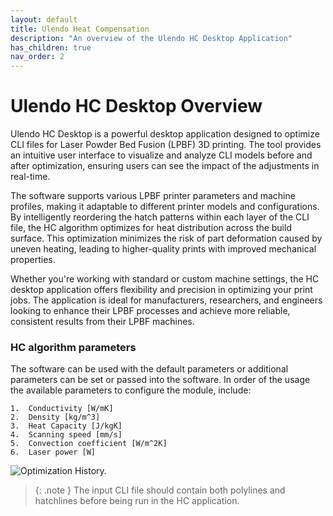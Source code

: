 ```yaml
---
layout: default
title: Ulendo Heat Compensation
description: "An overview of the Ulendo HC Desktop Application"
has_children: true
nav_order: 2
---
```


# Ulendo HC Desktop Overview
Ulendo HC Desktop is a powerful desktop application designed to optimize CLI files for Laser Powder Bed Fusion (LPBF) 3D printing. The tool provides an intuitive user interface to visualize and analyze CLI models before and after optimization, ensuring users can see the impact of the adjustments in real-time.

The software supports various LPBF printer parameters and machine profiles, making it adaptable to different printer models and configurations. By intelligently reordering the hatch patterns within each layer of the CLI file, the HC algorithm optimizes for heat distribution across the build surface. This optimization minimizes the risk of part deformation caused by uneven heating, leading to higher-quality prints with improved mechanical properties.

Whether you're working with standard or custom machine settings, the HC desktop application offers flexibility and precision in optimizing your print jobs. The application is ideal for manufacturers, researchers, and engineers looking to enhance their LPBF processes and achieve more reliable, consistent results from their LPBF machines.

### HC algorithm parameters
The software can be used with the default parameters or additional parameters can be set or passed into the software. 
In order of the usage the available parameters to configure the module, include:

    1.  Conductivity [W/mK]
    2.  Density [kg/m^3]
    3.  Heat Capacity [J/kgK]
    4.  Scanning speed [mm/s]
    5.  Convection coefficient [W/m^2K]        
    6.  Laser power [W]


![Optimization History.](https://s2aulendo.github.io/HC-HeatCompensation-Docs/assets/images/ulendo-hc-app-flow.png)

> {: .note }
  The input CLI file should contain both polylines and hatchlines before being run in the HC application.